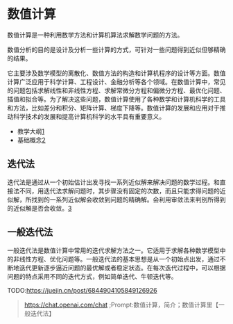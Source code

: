 

<!--
 * @version:
 * @Author:  StevenJokess（蔡舒起） https://github.com/StevenJokess
 * @Date: 2023-03-20 00:37:16
 * @LastEditors:  StevenJokess（蔡舒起） https://github.com/StevenJokess
 * @LastEditTime: 2023-03-20 03:14:33
 * @Description:
 * @Help me: 如有帮助，请赞助，失业3年了。![支付宝收款码](https://github.com/StevenJokess/d2rl/blob/master/img/%E6%94%B6.jpg)
 * @TODO::
 * @Reference:
-->
# 数值计算

数值计算是一种利用数学方法和计算机算法求解数学问题的方法。

数值分析的目的是设计及分析一些计算的方式，可针对一些问题得到近似但够精确的结果。

它主要涉及数学模型的离散化、数值方法的构造和计算机程序的设计等方面。数值计算广泛应用于科学计算、工程设计、金融分析等各个领域。在数值计算中，常见的问题包括求解线性和非线性方程、求解常微分方程和偏微分方程、最优化问题、插值和拟合等。为了解决这些问题，数值计算使用了各种数学和计算机科学的工具和方法，比如差分和积分、矩阵计算、梯度下降等。数值计算的发展和应用对于推动科学技术的发展和提高计算机科学的水平具有重要意义。

- 教学大纲[1]
- 基础概念[2]

## 迭代法

迭代法是通过从一个初始估计出发寻找一系列近似解来解决问题的数学过程。和直接法不同，用迭代法求解问题时，其步骤没有固定的次数，而且只能求得问题的近似解，所找到的一系列近似解会收敛到问题的精确解。会利用审敛法来判别所得到的近似解是否会收敛。[3]

## 一般迭代法

一般迭代法是数值计算中常用的迭代求解方法之一。它适用于求解各种数学模型中的非线性方程、优化问题等。一般迭代法的基本思想是从一个初始点出发，通过不断地迭代更新逐步逼近问题的最优解或者稳定状态。在每次迭代过程中，可以根据问题的特点采用不同的迭代方式，例如简单迭代、牛顿迭代等。

TODO:https://juejin.cn/post/6844904105849126926


[1]: https://i.study.uestc.edu.cn/NumericalAnalysis/menu/teaching-programme
[2]: https://abelsu7.top/2018/10/31/math-analysis/#1-9-%E5%90%91%E9%87%8F%E8%8C%83%E6%95%B0-%E7%9F%A9%E9%98%B5%E8%8C%83%E6%95%B0
[3]: https://baike.baidu.com/item/%E6%95%B0%E5%80%BC%E6%B3%95/5331680


> https://chat.openai.com/chat ;Prompt:数值计算，简介；数值计算里【一般迭代法】
